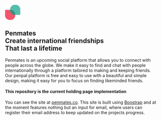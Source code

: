 <p align="left">
   <img 
       src="https://raw.githubusercontent.com/MaxHvesser/penmates-site/b23f46489da36c1c020388d43dae1e0c84050ed9/images/pm-logo.svg"
       height="50">
   <br/>
</p>

## Penmates<br/>Create international friendships<br/>That last a lifetime

Penmates is an upcoming social platform that allows you to connect with people across the globe. We make it easy to find and chat with people internationally through a platform tailored to making and keeping friends. Our penpal platform is free and easy to use with a beautiful and simple design, making it easy for you to focus on finding likeminded friends. 

#### This repository is the current holding page implementation

You can see the site at [penmates.co](https://penmates.co). This site is built using [Boostrap](https://getbootstrap.com/) and at the moment features nothing but an input for email, where users can register their email address to keep updated on the projects progress.
